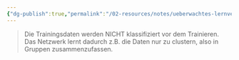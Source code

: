 ```yaml
---
{"dg-publish":true,"permalink":"/02-resources/notes/ueberwachtes-lernverhalten/","tags":["ausbildung/gfn/ap1/vorbereitung","informatik/AI"],"noteIcon":"","updated":"2025-09-27T01:32:43.000+02:00"}
---
```


>Die Trainingsdaten werden NICHT klassifiziert vor dem
Trainieren. Das Netzwerk lernt dadurch z.B. die Daten nur zu
clustern, also in Gruppen zusammenzufassen.
